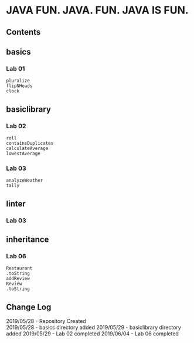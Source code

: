 # JAVA FUN. JAVA. FUN. JAVA IS FUN.

## Contents
  ## basics
  ### Lab 01
    pluralize
    flipNHeads
    clock
  
  ## basiclibrary
  ### Lab 02
    roll
    containsDuplicates
    calculateAverage
    lowestAverage
  ### Lab 03
    analyzeWeather
    tally

  ## linter
  ### Lab 03

  ## inheritance
  ### Lab 06
    Restaurant
    .toString
    addReview
    Review
    .toString


## Change Log
  2019/05/28 - Repository Created  
  2019/05/28 - basics directory added
  2019/05/29 - basiclibrary directory added
  2019/05/29 - Lab 02 completed
  2019/06/04 - Lab 06 completed